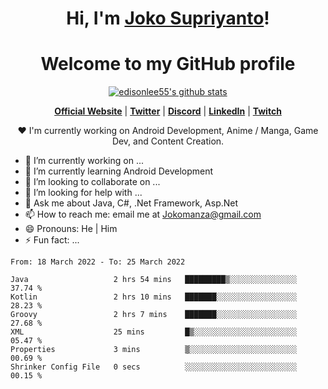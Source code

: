 <h1 align="center">Hi, I'm <a href="https://www.google.com">Joko Supriyanto</a>!</h1>
<h1 align="center">Welcome to my GitHub profile</h1>

<p align="center">
  <a href="https://github.com/jokomanza"><img src="https://github-readme-stats.vercel.app/api?username=jokomanza&hide_border=true&show_icons=true" alt="edisonlee55's github stats"></a>
</p>

<p align="center">
  <strong><a href="https://www.google.com">Official Website</a></strong> |
  <strong><a href="https://twitter.com/jokomanza">Twitter</a></strong> |
  <strong><a href="https://discord.gg/nYXzaUS">Discord</a></strong> |
  <strong><a href="https://www.linkedin.com/in/jokomanza">LinkedIn</a></strong> |
  <strong><a href="https://www.twitch.tv/jokomanza">Twitch</a></strong>
</p>

<p align="center">❤ I'm currently working on Android Development, Anime / Manga, Game Dev, and Content Creation.</p>

- 🔭 I’m currently working on ...
- 🌱 I’m currently learning Android Development
- 👯 I’m looking to collaborate on ...
- 🤔 I’m looking for help with ...
- 💬 Ask me about Java, C#, .Net Framework, Asp.Net
- 📫 How to reach me: email me at Jokomanza@gmail.com
- 😄 Pronouns: He | Him
- ⚡ Fun fact: ...

<!--START_SECTION:waka-->

```text
From: 18 March 2022 - To: 25 March 2022

Java                   2 hrs 54 mins   █████████▒░░░░░░░░░░░░░░░   37.74 %
Kotlin                 2 hrs 10 mins   ███████░░░░░░░░░░░░░░░░░░   28.23 %
Groovy                 2 hrs 7 mins    ███████░░░░░░░░░░░░░░░░░░   27.68 %
XML                    25 mins         █▒░░░░░░░░░░░░░░░░░░░░░░░   05.47 %
Properties             3 mins          ▒░░░░░░░░░░░░░░░░░░░░░░░░   00.69 %
Shrinker Config File   0 secs          ░░░░░░░░░░░░░░░░░░░░░░░░░   00.15 %
```

<!--END_SECTION:waka-->
